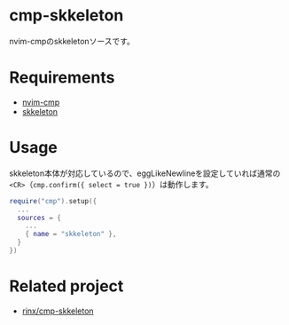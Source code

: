 # cmp-skkeleton

nvim-cmpのskkeletonソースです。

# Requirements

- [nvim-cmp](https://github.com/hrsh7th/nvim-cmp)
- [skkeleton](https://github.com/vim-skk/skkeleton)

# Usage

skkeleton本体が対応しているので、eggLikeNewlineを設定していれば通常の`<CR>`（`cmp.confirm({ select = true })`）は動作します。

```lua
require("cmp").setup({
  ...
  sources = {
    ...
    { name = "skkeleton" },
  }
})
```

# Related project

- [rinx/cmp-skkeleton](https://github.com/rinx/cmp-skkeleton)
